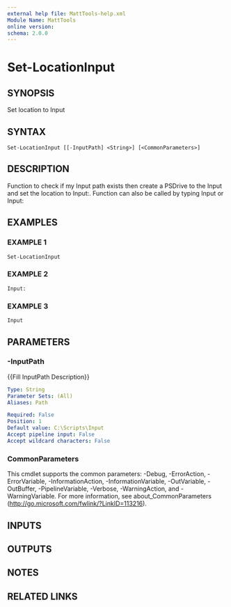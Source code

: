 ```yaml
---
external help file: MattTools-help.xml
Module Name: MattTools
online version:
schema: 2.0.0
---
```


# Set-LocationInput

## SYNOPSIS
Set location to Input

## SYNTAX

```
Set-LocationInput [[-InputPath] <String>] [<CommonParameters>]
```

## DESCRIPTION
Function to check if my Input path exists then create a PSDrive to the Input and set the location to Input:.
Function can also be called by typing Input or Input:

## EXAMPLES

### EXAMPLE 1
```
Set-LocationInput
```

### EXAMPLE 2
```
Input:
```

### EXAMPLE 3
```
Input
```

## PARAMETERS

### -InputPath
{{Fill InputPath Description}}

```yaml
Type: String
Parameter Sets: (All)
Aliases: Path

Required: False
Position: 1
Default value: C:\Scripts\Input
Accept pipeline input: False
Accept wildcard characters: False
```

### CommonParameters
This cmdlet supports the common parameters: -Debug, -ErrorAction, -ErrorVariable, -InformationAction, -InformationVariable, -OutVariable, -OutBuffer, -PipelineVariable, -Verbose, -WarningAction, and -WarningVariable.
For more information, see about_CommonParameters (http://go.microsoft.com/fwlink/?LinkID=113216).

## INPUTS

## OUTPUTS

## NOTES

## RELATED LINKS
